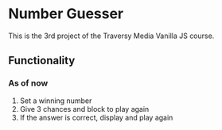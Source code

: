 # Number Guesser

This is the 3rd project of the Traversy Media Vanilla JS course.

## Functionality

### As of now

1. Set a winning number
2. Give 3 chances and block to play again
3. If the answer is correct, display and play again
